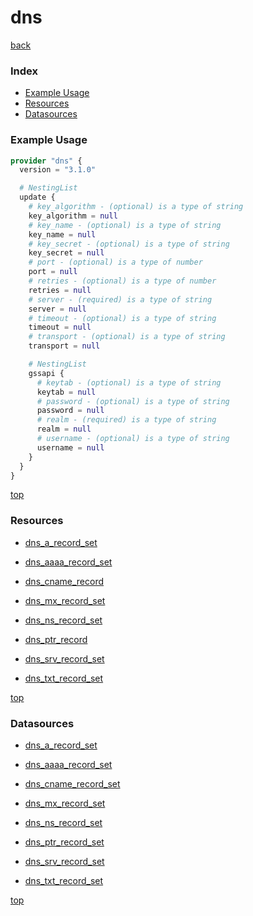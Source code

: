 # dns

[back](../)

### Index

- [Example Usage](#example-usage)
- [Resources](#resources)
- [Datasources](#datasources)

### Example Usage

```terraform
provider "dns" {
  version = "3.1.0"

  # NestingList
  update {
    # key_algorithm - (optional) is a type of string
    key_algorithm = null
    # key_name - (optional) is a type of string
    key_name = null
    # key_secret - (optional) is a type of string
    key_secret = null
    # port - (optional) is a type of number
    port = null
    # retries - (optional) is a type of number
    retries = null
    # server - (required) is a type of string
    server = null
    # timeout - (optional) is a type of string
    timeout = null
    # transport - (optional) is a type of string
    transport = null

    # NestingList
    gssapi {
      # keytab - (optional) is a type of string
      keytab = null
      # password - (optional) is a type of string
      password = null
      # realm - (required) is a type of string
      realm = null
      # username - (optional) is a type of string
      username = null
    }
  }
}
```

[top](#index)

### Resources


- [dns_a_record_set](./r/dns_a_record_set.md)

- [dns_aaaa_record_set](./r/dns_aaaa_record_set.md)

- [dns_cname_record](./r/dns_cname_record.md)

- [dns_mx_record_set](./r/dns_mx_record_set.md)

- [dns_ns_record_set](./r/dns_ns_record_set.md)

- [dns_ptr_record](./r/dns_ptr_record.md)

- [dns_srv_record_set](./r/dns_srv_record_set.md)

- [dns_txt_record_set](./r/dns_txt_record_set.md)


[top](#index)

### Datasources


- [dns_a_record_set](./d/dns_a_record_set.md)

- [dns_aaaa_record_set](./d/dns_aaaa_record_set.md)

- [dns_cname_record_set](./d/dns_cname_record_set.md)

- [dns_mx_record_set](./d/dns_mx_record_set.md)

- [dns_ns_record_set](./d/dns_ns_record_set.md)

- [dns_ptr_record_set](./d/dns_ptr_record_set.md)

- [dns_srv_record_set](./d/dns_srv_record_set.md)

- [dns_txt_record_set](./d/dns_txt_record_set.md)


[top](#index)